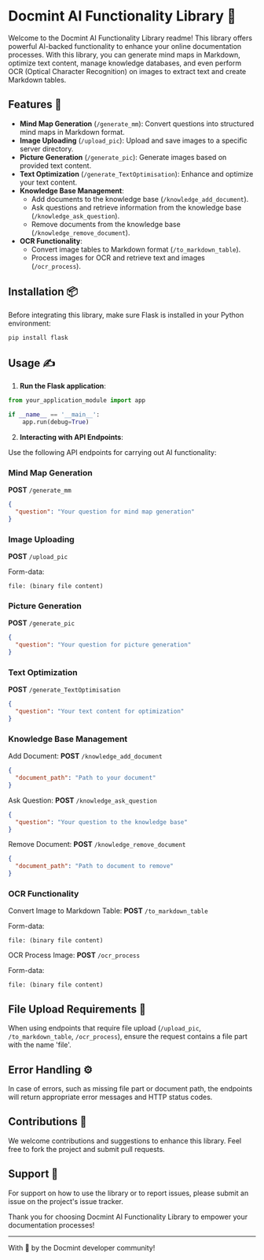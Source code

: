 # Docmint AI Functionality Library 📘

Welcome to the Docmint AI Functionality Library readme! This library offers powerful AI-backed functionality to enhance your online documentation processes. With this library, you can generate mind maps in Markdown, optimize text content, manage knowledge databases, and even perform OCR (Optical Character Recognition) on images to extract text and create Markdown tables.

## Features 🌟

- **Mind Map Generation** (`/generate_mm`): Convert questions into structured mind maps in Markdown format.
- **Image Uploading** (`/upload_pic`): Upload and save images to a specific server directory.
- **Picture Generation** (`/generate_pic`): Generate images based on provided text content.
- **Text Optimization** (`/generate_TextOptimisation`): Enhance and optimize your text content.
- **Knowledge Base Management**:
  - Add documents to the knowledge base (`/knowledge_add_document`).
  - Ask questions and retrieve information from the knowledge base (`/knowledge_ask_question`).
  - Remove documents from the knowledge base (`/knowledge_remove_document`).
- **OCR Functionality**:
  - Convert image tables to Markdown format (`/to_markdown_table`).
  - Process images for OCR and retrieve text and images (`/ocr_process`).

## Installation 📦

Before integrating this library, make sure Flask is installed in your Python environment:

```bash
pip install flask
```

## Usage ✍️

1. **Run the Flask application**:

```python
from your_application_module import app

if __name__ == '__main__':
    app.run(debug=True)
```

2. **Interacting with API Endpoints**:

Use the following API endpoints for carrying out AI functionality:

### Mind Map Generation

**POST** `/generate_mm`  

```json
{
  "question": "Your question for mind map generation"
}
```

### Image Uploading

**POST** `/upload_pic`  

Form-data:
```
file: (binary file content)
```

### Picture Generation

**POST** `/generate_pic`  

```json
{
  "question": "Your question for picture generation"
}
```

### Text Optimization

**POST** `/generate_TextOptimisation`  

```json
{
  "question": "Your text content for optimization"
}
```

### Knowledge Base Management

Add Document:
**POST** `/knowledge_add_document`  

```json
{
  "document_path": "Path to your document"
}
```

Ask Question:
**POST** `/knowledge_ask_question`  

```json
{
  "question": "Your question to the knowledge base"
}
```

Remove Document:
**POST** `/knowledge_remove_document`  

```json
{
  "document_path": "Path to document to remove"
}
```

### OCR Functionality

Convert Image to Markdown Table:
**POST** `/to_markdown_table`  

Form-data:
```
file: (binary file content)
```

OCR Process Image:
**POST** `/ocr_process`  

Form-data:
```
file: (binary file content)
```

## File Upload Requirements 📂

When using endpoints that require file upload (`/upload_pic`, `/to_markdown_table`, `/ocr_process`), ensure the request contains a file part with the name 'file'.

## Error Handling ⚙️

In case of errors, such as missing file part or document path, the endpoints will return appropriate error messages and HTTP status codes.

## Contributions 🤝

We welcome contributions and suggestions to enhance this library. Feel free to fork the project and submit pull requests.

## Support 💭

For support on how to use the library or to report issues, please submit an issue on the project's issue tracker.

Thank you for choosing Docmint AI Functionality Library to empower your documentation processes!

---

With 🖤 by the Docmint developer community!
